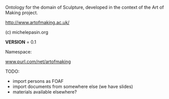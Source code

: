 Ontology for the domain of Sculpture, developed in the context of the Art of Making project.

http://www.artofmaking.ac.uk/

(c) michelepasin.org


__VERSION__ = 0.1

Namespace:

www.purl.com/net/artofmaking



TODO: 

- import persons as FOAF
- import documents from somewhere else (we have slides)
- materials available elsewhere?
